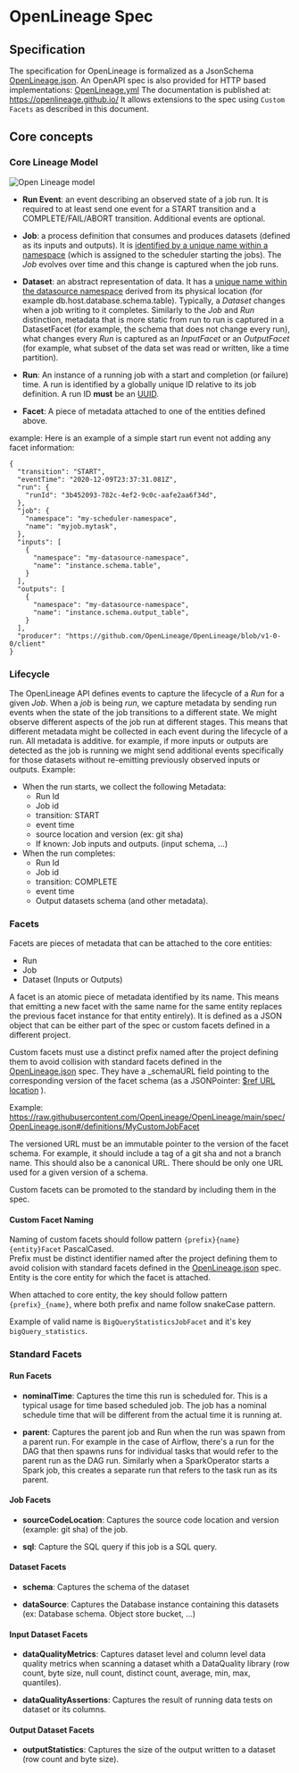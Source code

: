 # OpenLineage Spec

## Specification

The specification for OpenLineage is formalized as a JsonSchema [OpenLineage.json](OpenLineage.json).
An OpenAPI spec is also provided for HTTP based implementations: [OpenLineage.yml](OpenLineage.yml)
The documentation is published at: https://openlineage.github.io/
It allows extensions to the spec using `Custom Facets` as described in this document.

## Core concepts

### Core Lineage Model

![Open Lineage model](OpenLineageModel.svg)

- **Run Event**: an event describing an observed state of a job run. It is required to at least send one event for a START transition and a COMPLETE/FAIL/ABORT transition. Additional events are optional.

- **Job**: a process definition that consumes and produces datasets (defined as its inputs and outputs). It is [identified by a unique name within a namespace](Naming.md#Jobs) (which is assigned to the scheduler starting the jobs). The *Job* evolves over time and this change is captured when the job runs.

- **Dataset**: an abstract representation of data. It has a [unique name within the datasource namespace](Naming.md#Datasets) derived from its physical location (for example db.host.database.schema.table). Typically, a *Dataset* changes when a job writing to it completes. Similarly to the *Job* and *Run* distinction, metadata that is more static from run to run is captured in a DatasetFacet (for example, the schema that does not change every run), what changes every *Run* is captured as an *InputFacet* or an *OutputFacet* (for example, what subset of the data set was read or written, like a time partition).

- **Run**: An instance of a running job with a start and completion (or failure) time. A run is identified by a globally unique ID relative to its job definition. A run ID **must** be an [UUID](https://datatracker.ietf.org/doc/html/rfc4122).

- **Facet**: A piece of metadata attached to one of the entities defined above.

example:
Here is an example of a simple start run event not adding any facet information:
```
{
  "transition": "START",
  "eventTime": "2020-12-09T23:37:31.081Z",
  "run": {
    "runId": "3b452093-782c-4ef2-9c0c-aafe2aa6f34d",
  },
  "job": {
    "namespace": "my-scheduler-namespace",
    "name": "myjob.mytask",
  },
  "inputs": [
    {
      "namespace": "my-datasource-namespace",
      "name": "instance.schema.table",
    }
  ],
  "outputs": [
    {
      "namespace": "my-datasource-namespace",
      "name": "instance.schema.output_table",
    }
  ],
  "producer": "https://github.com/OpenLineage/OpenLineage/blob/v1-0-0/client"
}
```

### Lifecycle

The OpenLineage API defines events to capture the lifecycle of a *Run* for a given *Job*.
When a *job* is being *run*, we capture metadata by sending run events when the state of the job transitions to a different state.
We might observe different aspects of the job run at different stages. This means that different metadata might be collected in each event during the lifecycle of a run.
All metadata is additive. for example, if more inputs or outputs are detected as the job is running we might send additional events specifically for those datasets without re-emitting previously observed inputs or outputs.
Example:
 - When the run starts, we collect the following Metadata:
    - Run Id
    - Job id
    - transition: START
    - event time
    - source location and version (ex: git sha)
    - If known: Job inputs and outputs. (input schema, ...)
 - When the run completes:
    - Run Id
    - Job id
    - transition: COMPLETE
    - event time
    - Output datasets schema (and other metadata).

### Facets

Facets are pieces of metadata that can be attached to the core entities:
- Run
- Job
- Dataset (Inputs or Outputs)

A facet is an atomic piece of metadata identified by its name. This means that emitting a new facet with the same name for the same entity replaces the previous facet instance for that entity entirely). It is defined as a JSON object that can be either part of the spec or custom facets defined in a different project.


Custom facets must use a distinct prefix named after the project defining them to avoid collision with standard facets defined in the [OpenLineage.json](OpenLineage.json) spec.
They have a \_schemaURL field pointing to the corresponding version of the facet schema (as a JSONPointer: [$ref URL location](https://swagger.io/docs/specification/using-ref/) ).

Example: https://raw.githubusercontent.com/OpenLineage/OpenLineage/main/spec/OpenLineage.json#/definitions/MyCustomJobFacet

The versioned URL must be an immutable pointer to the version of the facet schema. For example, it should include a tag of a git sha and not a branch name. This should also be a canonical URL. There should be only one URL used for a given version of a schema.

Custom facets can be promoted to the standard by including them in the spec.

#### Custom Facet Naming

Naming of custom facets should follow pattern `{prefix}{name}{entity}Facet` PascalCased.  
Prefix must be distinct identifier named after the project defining them to avoid colision with standard facets defined in the [OpenLineage.json](OpenLineage.json) spec.
Entity is the core entity for which the facet is attached.

When attached to core entity, the key should follow pattern `{prefix}_{name}`, where both prefix and name follow snakeCase pattern. 

Example of valid name is `BigQueryStatisticsJobFacet` and it's key `bigQuery_statistics`.

### Standard Facets

#### Run Facets

- **nominalTime**: Captures the time this run is scheduled for. This is a typical usage for time based scheduled job. The job has a nominal schedule time that will be different from the actual time it is running at.

- **parent**: Captures the parent job and Run when the run was spawn from a parent run. For example in the case of Airflow, there's a run for the DAG that then spawns runs for individual tasks that would refer to the parent run as the DAG run. Similarly when a SparkOperator starts a Spark job, this creates a separate run that refers to the task run as its parent.

#### Job Facets

- **sourceCodeLocation**: Captures the source code location and version (example: git sha) of the job.

- **sql**: Capture the SQL query if this job is a SQL query.

#### Dataset Facets

- **schema**: Captures the schema of the dataset

- **dataSource**: Captures the Database instance containing this datasets (ex: Database schema. Object store bucket, ...)

#### Input Dataset Facets

- **dataQualityMetrics**: Captures dataset level and column level data quality metrics when scanning a dataset whith a DataQuality library (row count, byte size, null count, distinct count, average, min, max, quantiles).

- **dataQualityAssertions**: Captures the result of running data tests on dataset or its columns.

#### Output Dataset Facets
- **outputStatistics**: Captures the size of the output written to a dataset (row count and byte size).

